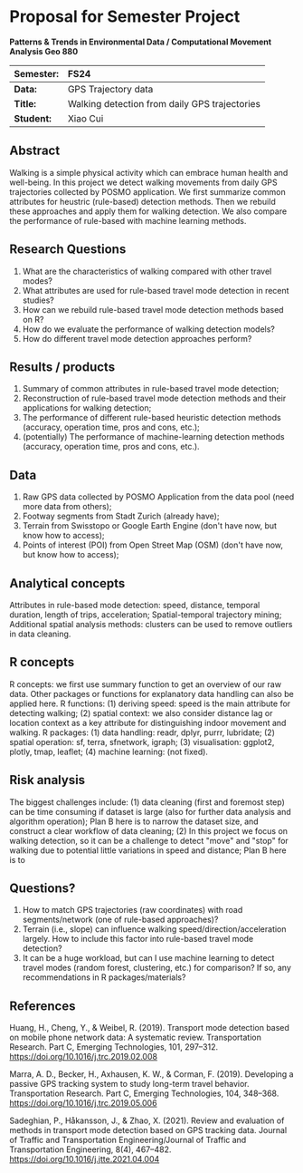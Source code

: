 # Proposal for Semester Project


<!-- 
Please render a pdf version of this Markdown document with the command below (in your bash terminal) and push this file to Github

quarto render Readme.md --to pdf
-->

**Patterns & Trends in Environmental Data / Computational Movement
Analysis Geo 880**

| Semester:      | FS24                                            |
|:---------------|:------------------------------------------------|
| **Data:**      | GPS Trajectory data                             |
| **Title:**     | Walking detection from daily GPS trajectories   |
| **Student:**   | Xiao Cui                                        |

## Abstract 
<!-- (50-60 words) -->
Walking is a simple physical activity which can embrace human health and well-being. In this project we detect walking movements from daily GPS trajectories collected by POSMO application. We first summarize common attributes for heustric (rule-based) detection methods. Then we rebuild these approaches and apply them for walking detection. We also compare the performance of rule-based with machine learning methods.

## Research Questions
<!-- (50-60 words) -->
1. What are the characteristics of walking compared with other travel modes?
2. What attributes are used for rule-based travel mode detection in recent studies?
3. How can we rebuild rule-based travel mode detection methods based on R?
4. How do we evaluate the performance of walking detection models?
5. How do different travel mode detection approaches perform?

## Results / products
<!-- What do you expect, anticipate? -->
1. Summary of common attributes in rule-based travel mode detection;
2. Reconstruction of rule-based travel mode detection methods and their applications for walking detection;
3. The performance of different rule-based heuristic detection methods (accuracy, operation time, pros and cons, etc.);
4. (potentially) The performance of machine-learning detection methods (accuracy, operation time, pros and cons, etc.).

## Data
<!-- What data will you use? Will you require additional context data? Where do you get this data from? Do you already have all the data? -->
1. Raw GPS data collected by POSMO Application from the data pool (need more data from others);
2. Footway segments from Stadt Zurich (already have);
3. Terrain from Swisstopo or Google Earth Engine (don't have now, but know how to access);
4. Points of interest (POI) from Open Street Map (OSM) (don't have now, but know how to access);

## Analytical concepts
<!-- Which analytical concepts will you use? What conceptual movement spaces and respective modelling approaches of trajectories will you be using? What additional spatial analysis methods will you be using? -->
Attributes in rule-based mode detection: speed, distance, temporal duration, length of trips, acceleration;
Spatial-temporal trajectory mining;
Additional spatial analysis methods: clusters can be used to remove outliers in data cleaning.

## R concepts
<!-- Which R concepts, functions, packages will you mainly use. What additional spatial analysis methods will you be using? -->
R concepts: we first use summary function to get an overview of our raw data. Other packages or functions for explanatory data handling can also be applied here.
R functions: (1) deriving speed: speed is the main attribute for detecting walking; (2) spatial context: we also consider distance lag or location context as a key attribute for distinguishing indoor movement and walking.
R packages: (1) data handling: readr, dplyr, purrr, lubridate; (2) spatial operation: sf, terra, sfnetwork, igraph; (3) visualisation: ggplot2, plotly, tmap, leaflet; (4) machine learning: (not fixed).

## Risk analysis
<!-- What could be the biggest challenges/problems you might face? What is your plan B? -->
The biggest challenges include: (1) data cleaning (first and foremost step) can be time consuming if dataset is large (also for further data analysis and algorithm operation); Plan B here is to narrow the dataset size, and construct a clear workflow of data cleaning; (2) In this project we focus on walking detection, so it can be a challenge to detect "move" and "stop" for walking due to potential little variations in speed and distance; Plan B here is to 

## Questions? 
<!-- Which questions would you like to discuss at the coaching session? -->
1. How to match GPS trajectories (raw coordinates) with road segments/network (one of rule-based approaches)?
2. Terrain (i.e., slope) can influence walking speed/direction/acceleration largely. How to include this factor into rule-based travel mode detection?
3. It can be a huge workload, but can I use machine learning to detect travel modes (random forest, clustering, etc.) for comparison? If so, any recommendations in R packages/materials?

## References
<!-- references about travel mode detection and walking detection from GPS trajectories -->
Huang, H., Cheng, Y., & Weibel, R. (2019). Transport mode detection based on mobile phone network data: A systematic review. Transportation Research. Part C, Emerging Technologies, 101, 297–312. https://doi.org/10.1016/j.trc.2019.02.008

Marra, A. D., Becker, H., Axhausen, K. W., & Corman, F. (2019). Developing a passive GPS tracking system to study long-term travel behavior. Transportation Research. Part C, Emerging Technologies, 104, 348–368. https://doi.org/10.1016/j.trc.2019.05.006

Sadeghian, P., Håkansson, J., & Zhao, X. (2021). Review and evaluation of methods in transport mode detection based on GPS tracking data. Journal of Traffic and Transportation Engineering/Journal of Traffic and Transportation Engineering, 8(4), 467–482. https://doi.org/10.1016/j.jtte.2021.04.004
